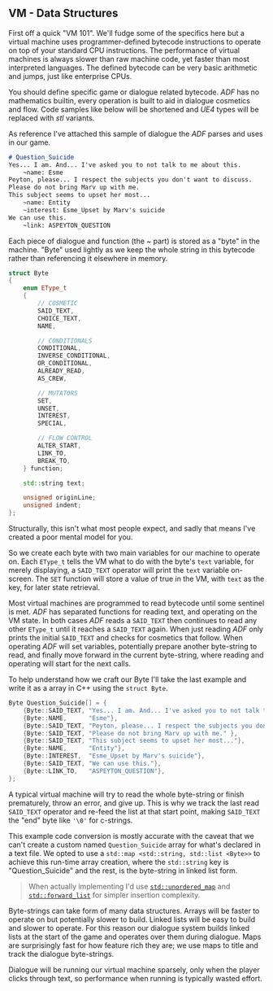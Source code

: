 VM - Data Structures
--------------------

First off a quick "VM 101". We'll fudge some of the specifics here but a virtual
machine uses programmer-defined bytecode instructions to operate on top of your
standard CPU instructions. The performance of virtual machines is always
slower than raw machine code, yet faster than most interpreted languages.
The defined bytecode can be very basic arithmetic and jumps, just like
enterprise CPUs.

You should define specific game or dialogue related bytecode. *ADF* has no
mathematics builtin, every operation is built to aid in dialogue cosmetics and
flow. Code samples like below will be shortened and *UE4* types will be replaced
with *stl* variants.

As reference I've attached this sample of dialogue the *ADF* parses and uses in
our game.

```markdown
# Question_Suicide
Yes... I am. And... I've asked you to not talk to me about this.
	~name: Esme
Peyton, please... I respect the subjects you don't want to discuss.
Please do not bring Marv up with me.
This subject seems to upset her most...
	~name: Entity
	~interest: Esme_Upset by Marv's suicide
We can use this.
	~link: ASPEYTON_QUESTION
```

Each piece of dialogue and function (the ~ part) is stored as a "byte" in the
machine. "Byte" used lightly as we keep the whole string in this bytecode
rather than referencing it elsewhere in memory.

```cpp
struct Byte
{
	enum EType_t
	{
		// COSMETIC
		SAID_TEXT,
		CHOICE_TEXT,
		NAME,

		// CONDITIONALS
		CONDITIONAL,
		INVERSE_CONDITIONAL,
		OR_CONDITIONAL,
		ALREADY_READ,
		AS_CREW,

		// MUTATORS
		SET,
		UNSET,
		INTEREST,
		SPECIAL,

		// FLOW CONTROL
		ALTER_START,
		LINK_TO,
		BREAK_TO,
	} function;

	std::string text;

	unsigned originLine;
	unsigned indent;
};
```

Structurally, this isn't what most people expect, and sadly that means I've
created a poor mental model for you.

So we create each byte with two main variables for our machine to operate on.
Each `EType_t` tells the VM what to do with the byte's `text` variable, for
merely displaying, a `SAID_TEXT` operator will print the `text` variable on-screen.
The `SET` function will store a value of true in the VM, with `text` as the key,
for later state retrieval.

Most virtual machines are programmed to read bytecode until some sentinel is met.
*ADF* has separated functions for reading text, and operating on the VM state.
In both cases *ADF* reads a `SAID_TEXT` then continues to read any other `EType_t`
until it reaches a `SAID_TEXT` again. When just reading *ADF* only prints the
initial `SAID_TEXT` and checks for cosmetics that follow. When operating *ADF*
will set variables, potentially prepare another byte-string to read, and
finally move forward in the current byte-string, where reading and operating
will start for the next calls.

To help understand how we craft our Byte I'll take the last example and write
it as a array in C++ using the `struct Byte`.

```cpp
Byte Question_Suicide[] = {
	{Byte::SAID_TEXT, "Yes... I am. And... I've asked you to not talk to me about this."},
	{Byte::NAME,      "Esme"},
	{Byte::SAID_TEXT, "Peyton, please... I respect the subjects you don't want to discuss."},
	{Byte::SAID_TEXT, "Please do not bring Marv up with me." },
	{Byte::SAID_TEXT, "This subject seems to upset her most..."},
	{Byte::NAME,      "Entity"},
	{Byte::INTEREST,  "Esme_Upset by Marv's suicide"},
	{Byte::SAID_TEXT, "We can use this."},
	{Byte::LINK_TO,   "ASPEYTON_QUESTION"},
};
```

A typical virtual machine will try to read the whole byte-string or finish
prematurely, throw an error, and give up. This is why we track the last read
`SAID_TEXT` operator and re-feed the list at that start point, making `SAID_TEXT`
the "end" byte like `'\0'` for c-strings.

This example code conversion is mostly accurate with the caveat that we can't
create a custom named `Question_Suicide` array for what's declared in a text
file. We opted to use a `std::map <std::string, std::list <Byte>>` to achieve
this run-time array creation, where the `std::string` key is "Question_Suicide"
and the rest, is the byte-string in linked list form.

> When actually implementing I'd use
> [`std::unordered_map`](https://en.cppreference.com/w/cpp/container/unordered_map)
> and [`std::forward_list`](https://en.cppreference.com/w/cpp/container/forward_list)
> for simpler insertion complexity.

Byte-strings can take form of many data structures. Arrays will be faster to
operate on but potentially slower to build. Linked lists will be easy to build
and slower to operate. For this reason our dialogue system builds linked lists
at the start of the game and operates over them during dialogue. Maps are
surprisingly fast for how feature rich they are; we use maps to title and track
the dialogue byte-strings.

Dialogue will be running our virtual machine sparsely, only when the player
clicks through text, so performance when running is typically wasted effort.

<!-- vim: set cc=80: -->
<!-- vim: set spell: -->
